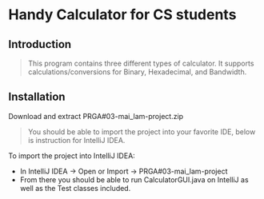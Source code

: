 # Handy Calculator for CS students

## Introduction

> This program contains three different types of calculator. It supports calculations/conversions for Binary, Hexadecimal, and Bandwidth. 

## Installation
Download and extract PRGA#03-mai_lam-project.zip
> You should be able to import the project into your favorite IDE, below is instruction for IntelliJ IDEA.

To import the project into IntelliJ IDEA:  
- In IntelliJ IDEA -> Open or Import -> PRGA#03-mai_lam-project
- From there you should be able to run CalculatorGUI.java on IntelliJ as well as the Test classes included.   